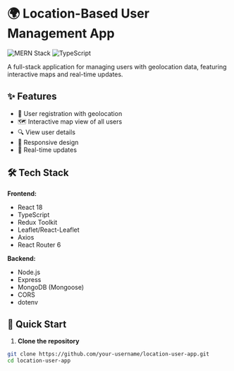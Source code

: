 # 🌍 Location-Based User Management App

![MERN Stack](https://img.shields.io/badge/MERN-FullStack-blue)
![TypeScript](https://img.shields.io/badge/TypeScript-v4.0+-brightgreen)

A full-stack application for managing users with geolocation data, featuring interactive maps and real-time updates.

## ✨ Features

- 📝 User registration with geolocation
- 🗺️ Interactive map view of all users
- 🔍 View user details
- 📱 Responsive design
- 🔄 Real-time updates

## 🛠 Tech Stack

**Frontend:**
- React 18
- TypeScript
- Redux Toolkit
- Leaflet/React-Leaflet
- Axios
- React Router 6

**Backend:**
- Node.js
- Express
- MongoDB (Mongoose)
- CORS
- dotenv

## 🚀 Quick Start

1. **Clone the repository**
```bash
git clone https://github.com/your-username/location-user-app.git
cd location-user-app
